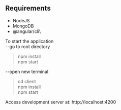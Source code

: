 ## Requirements

- NodeJS
- MongoDB
- @angular/cli\

To start the application\
--go to root directory

> npm install\
> npm start

--open new terminal

> cd client\
> npm install\
> npm start

Access development server at: http://localhost:4200
